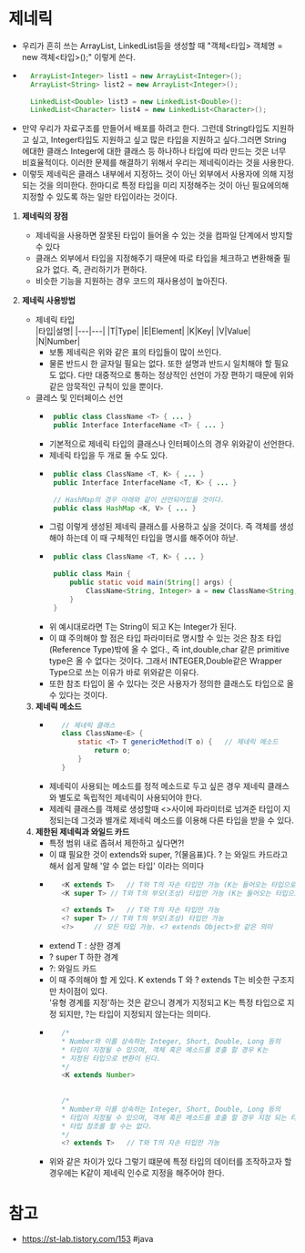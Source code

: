 # 제네릭
- 우리가 흔히 쓰는 ArrayList, LinkedList등을 생성할 때 "객체<타입> 객체명 = new 객체<타입>();" 이렇게 쓴다.
- ``` java
    ArrayList<Integer> list1 = new ArrayList<Integer>();
    ArrayList<String> list2 = new ArrayList<Integer>();
    
    LinkedList<Double> list3 = new LinkedList<Double>():
    LinkedList<Character> list4 = new LinkedList<Character>();
- 만약 우리가 자료구조를 만들어서 배포를 하려고 한다. 그런데 String타입도 지원하고 싶고, Integer타입도 지원하고 싶고 많은 타입을 지원하고 싶다.그러면 String 에대한 클래스 Integer에 대한 클래스 등 하나하나 타입에 따라 만드는 것은 너무 비효율적이다. 이러한 문제를 해결하기 위해서 우리는 제네릭이라는 것을 사용한다.
- 이렇듯 제네릭은 클래스 내부에서 지정하느 것이 아닌 외부에서 사용자에 의해 지정되는 것을 의미한다. 한마디로 특정 타입을 미리 지정해주는 것이 아닌 필요에의해 지정할 수 있도록 하는 일만 타입이라는 것이다.
1. __제네릭의 장점__
   - 제네릭을 사용하면 잘못된 타입이 들어올 수 있는 것을 컴파일 단계에서 방지할 수 있다
   - 클래스 외부에서 타입을 지정해주기 때문에 따로 타입을 체크하고 변환해줄 필요가 없다. 즉, 관리하기가 편하다.
   - 비슷한 기능을 지원하는 경우 코드의 재사용성이 높아진다.

2. __제네릭 사용방법__
   - 제네릭 타입   
        |타입|설명|
        |---|---|
        |T|Type|
        |E|Element|
        |K|Key|
        |V|Value|
        |N|Number|
     - 보통 제네릭은 위와 같은 표의 타입들이 많이 쓰인다.
     - 물론 반드시 한 글자일 필요는 없다. 또한 설명과 반드시 일치해야 할 필요도 없다. 다만 대중적으로 통하는 정상적인 선언이 가장 편하기 때문에 위와같은 암묵적인 규칙이 있을 뿐이다.
   - 클레스 및 인터페이스 선언
     - ``` java
        public class ClassName <T> { ... }
        public Interface InterfaceName <T> { ... }
     - 기본적으로 제네릭 타입의 클래스나 인터페이스의 경우 위와같이 선언한다.
     - 제네릭 타입을 두 개로 둘 수도 있다.
     - ``` java
        public class ClassName <T, K> { ... }
        public Interface InterfaceName <T, K> { ... }
        
        // HashMap의 경우 아래와 같이 선언되어있을 것이다.
        public class HashMap <K, V> { ... }
     - 그럼 이렇게 생성된 제네릭 클래스를 사용하고 싶을 것이다. 즉 객체를 생성해야 하는데 이 때 구체적인 타입을 명시를 해주어야 하낟.
     - ``` java
        public class ClassName <T, K> { ... }
        
        public class Main {
            public static void main(String[] args) {
                ClassName<String, Integer> a = new ClassName<String, Integer>();
            }
        }
      - 위 예시대로라면 T는 String이 되고 K는 Integer가 된다.
      - 이 떄 주의해야 할 점은 타입 파라미터로 명시할 수 있는 것은 참조 타입(Reference Type)밖에 올 수 없다., 즉 int,double,char 같은 primitive type은 올 수 없다는 것이다. 그래서 INTEGER,Double같은 Wrapper Type으로 쓰는 이유가 바로 위와같은 이유다.
      - 또한 참조 타입이 올 수 있다는 것은 사용자가 정의한 클래스도 타입으로 올 수 있다는 것이다.
    3. __제네릭 메소드__
       - ``` java 
            // 제네릭 클래스
            class ClassName<E> {                
                static <T> T genericMethod(T o) {	// 제네릭 메소드
                    return o;
                }
            }
       - 제네릭이 사용되는 메소드를 정적 메소드로 두고 싶은 경우 제네릭 클래스와 별도로 독립적인 제네릭이 사용되어야 한다.
       - 제레릭 클래스를 객체로 생성할때 <>사이에 파라미터로 넘겨준 타입이 지정되는데 그것과 별개로 제네릭 메소드를 이용해 다른 타입을 받을 수 있다.
    4. __제한된 제네릭과 와일드 카드__
       - 특정 범위 내로 좁혀서 제한하고 싶다면?!
       - 이 떄 필요한 것이 extends와 super, ?(물음표)다. ? 는 와일드 카드라고 해서 쉽게 말해 '알 수 없는 타입' 이라는 의미다
       - ``` java
            <K extends T>	// T와 T의 자손 타입만 가능 (K는 들어오는 타입으로 지정 됨)
            <K super T>	// T와 T의 부모(조상) 타입만 가능 (K는 들어오는 타입으로 지정 됨)
            
            <? extends T>	// T와 T의 자손 타입만 가능
            <? super T>	// T와 T의 부모(조상) 타입만 가능
            <?>		// 모든 타입 가능. <? extends Object>랑 같은 의미
       - extend T : 상한 경계
       - ? super T 하한 경계
       - ?: 와일드 카드
       - 이 때 주의해야 할 게 있다. K extends T 와 ? extends T는 비슷한 구조지만 차이점이 있다. <br> '유형 경계를 지정'하는 것은 같으니 경계가 지정되고 K는 특정 타입으로 지정 되지만, ?는 타입이 지정되지 않는다는 의미다.
       - ``` java 
            /*
            * Number와 이를 상속하는 Integer, Short, Double, Long 등의
            * 타입이 지정될 수 있으며, 객체 혹은 메소드를 호출 할 경우 K는
            * 지정된 타입으로 변환이 된다.
            */
            <K extends Number>
            
            
            /*
            * Number와 이를 상속하는 Integer, Short, Double, Long 등의
            * 타입이 지정될 수 있으며, 객체 혹은 메소드를 호출 할 경우 지정 되는 타입이 없어
            * 타입 참조를 할 수는 없다.
            */
            <? extends T>	// T와 T의 자손 타입만 가능
       - 위와 같은 차이가 있다 그렇기 떄문에 특정 타입의 데이터를 조작하고자 할 경우에는 K같이 제네릭 인수로 지정을 해주어야 한다.   
# 참고
- https://st-lab.tistory.com/153
#java